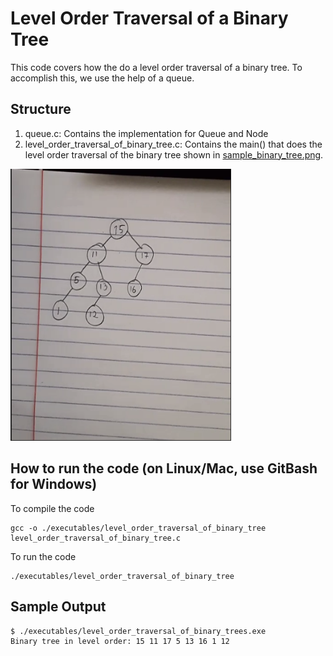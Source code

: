 # Level Order Traversal of a Binary Tree

This code covers how the do a level order traversal of a binary tree. To accomplish this, we use the help of a queue.

## Structure

1. queue.c: Contains the implementation for Queue and Node
2. level_order_traversal_of_binary_tree.c: Contains the main() that does the level order traversal of the binary tree shown in [sample_binary_tree.png](sample_binary_tree.png).

<img src="sample_binary_tree.png" width="70%" height="70%">

## How to run the code (on Linux/Mac, use GitBash for Windows)

To compile the code
```
gcc -o ./executables/level_order_traversal_of_binary_tree level_order_traversal_of_binary_tree.c
```

To run the code
```
./executables/level_order_traversal_of_binary_tree
```

## Sample Output
```
$ ./executables/level_order_traversal_of_binary_trees.exe
Binary tree in level order: 15 11 17 5 13 16 1 12
```